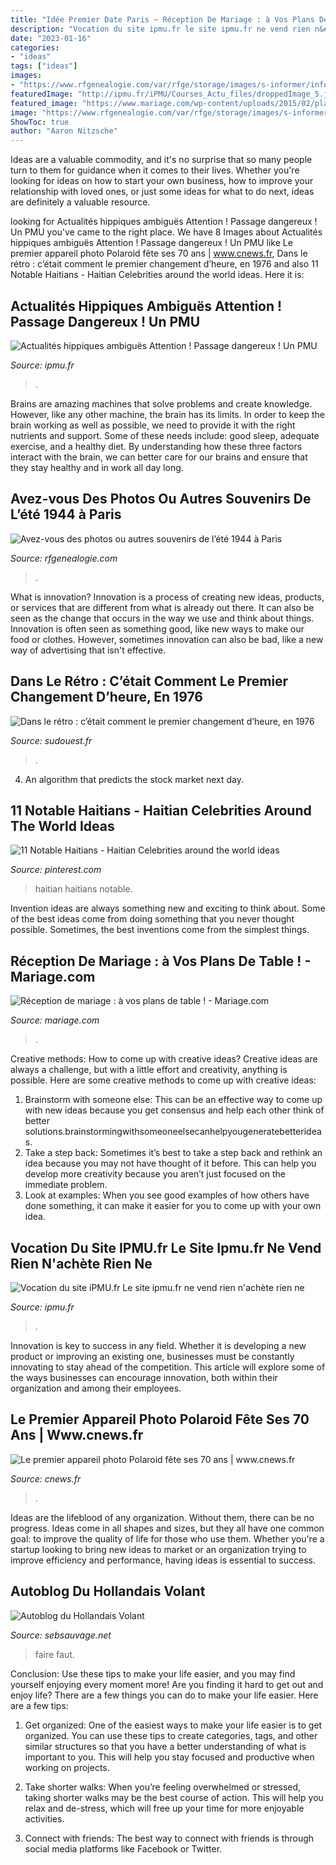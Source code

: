 ```yaml
---
title: "Idée Premier Date Paris ~ Réception De Mariage : à Vos Plans De Table !"
description: "Vocation du site ipmu.fr le site ipmu.fr ne vend rien n&#039;achète rien ne"
date: "2023-01-16"
categories:
- "ideas"
tags: ["ideas"]
images:
- "https://www.rfgenealogie.com/var/rfge/storage/images/s-informer/infos/histoire/avez-vous-des-photos-ou-souvenirs-de-l-ete-1944-a-paris/547438-1-fre-FR/avez-vous-des-photos-ou-souvenirs-de-l-ete-1944-a-paris.jpg"
featuredImage: "http://ipmu.fr/iPMU/Courses_Actu_files/droppedImage_5.jpg"
featured_image: "https://www.mariage.com/wp-content/uploads/2015/02/plan-de-table-plantes.jpg"
image: "https://www.rfgenealogie.com/var/rfge/storage/images/s-informer/infos/histoire/avez-vous-des-photos-ou-souvenirs-de-l-ete-1944-a-paris/547438-1-fre-FR/avez-vous-des-photos-ou-souvenirs-de-l-ete-1944-a-paris.jpg"
ShowToc: true
author: "Aaron Nitzsche"
---
```



Ideas are a valuable commodity, and it's no surprise that so many people turn to them for guidance when it comes to their lives. Whether you're looking for ideas on how to start your own business, how to improve your relationship with loved ones, or just some ideas for what to do next, ideas are definitely a valuable resource.

	

		
looking for Actualités hippiques ambiguës Attention ! Passage dangereux ! Un PMU you've came to the right place. We have 8 Images about Actualités hippiques ambiguës Attention ! Passage dangereux ! Un PMU like Le premier appareil photo Polaroid fête ses 70 ans | www.cnews.fr, Dans le rétro : c’était comment le premier changement d’heure, en 1976 and also 11 Notable Haitians - Haitian Celebrities around the world ideas. Here it is:
		
    
## Actualités Hippiques Ambiguës Attention ! Passage Dangereux ! Un PMU

<img loading=lazy src="http://ipmu.fr/iPMU/Courses_Actu_files/droppedImage_5.jpg" onerror="this.onerror=null;this.src='https://tse3.mm.bing.net/th?id=OIP.oF1hoqexhzrheOhA5vlw2gAAAA&amp;pid=15.1';" alt="Actualités hippiques ambiguës Attention ! Passage dangereux ! Un PMU">

_Source: ipmu.fr_

>. 

	

Brains are amazing machines that solve problems and create knowledge. However, like any other machine, the brain has its limits. In order to keep the brain working as well as possible, we need to provide it with the right nutrients and support. Some of these needs include: good sleep, adequate exercise, and a healthy diet. By understanding how these three factors interact with the brain, we can better care for our brains and ensure that they stay healthy and in work all day long.

    
## Avez-vous Des Photos Ou Autres Souvenirs De L’été 1944 à Paris

<img loading=lazy src="https://www.rfgenealogie.com/var/rfge/storage/images/s-informer/infos/histoire/avez-vous-des-photos-ou-souvenirs-de-l-ete-1944-a-paris/547438-1-fre-FR/avez-vous-des-photos-ou-souvenirs-de-l-ete-1944-a-paris.jpg" onerror="this.onerror=null;this.src='https://tse1.mm.bing.net/th?id=OIP.Ox231BFAdS93NKRlrxbVwQHaFR&amp;pid=15.1';" alt="Avez-vous des photos ou autres souvenirs de l’été 1944 à Paris">

_Source: rfgenealogie.com_

>. 

	

What is innovation?
Innovation is a process of creating new ideas, products, or services that are different from what is already out there. It can also be seen as the change that occurs in the way we use and think about things. Innovation is often seen as something good, like new ways to make our food or clothes. However, sometimes innovation can also be bad, like a new way of advertising that isn't effective.

    
## Dans Le Rétro : C’était Comment Le Premier Changement D’heure, En 1976

<img loading=lazy src="https://images.sudouest.fr/2019/10/22/5c98d20f66a4bda6765ac1f5/golden/le-26-mars-1976-a-paris.jpg" onerror="this.onerror=null;this.src='https://tse2.mm.bing.net/th?id=OIP.MM1JYukEumbS5zWFjVIXqQHaEo&amp;pid=15.1';" alt="Dans le rétro : c’était comment le premier changement d’heure, en 1976">

_Source: sudouest.fr_

>. 

	

4. An algorithm that predicts the stock market next day.

    
## 11 Notable Haitians - Haitian Celebrities Around The World Ideas

<img loading=lazy src="https://i.pinimg.com/474x/b4/6f/77/b46f776caa671f75933210d8dcb01796--boxing-champions-haiti.jpg" onerror="this.onerror=null;this.src='https://tse2.mm.bing.net/th?id=OIP.19_waZETCA2u29bK3at6FgHaLr&amp;pid=15.1';" alt="11 Notable Haitians - Haitian Celebrities around the world ideas">

_Source: pinterest.com_

>haitian haitians notable. 

	

Invention ideas are always something new and exciting to think about. Some of the best ideas come from doing something that you never thought possible. Sometimes, the best inventions come from the simplest things.

    
## Réception De Mariage : à Vos Plans De Table ! - Mariage.com

<img loading=lazy src="https://www.mariage.com/wp-content/uploads/2015/02/plan-de-table-plantes.jpg" onerror="this.onerror=null;this.src='https://tse3.mm.bing.net/th?id=OIP._mGyc9norrfHu0Bsbc_heAHaLH&amp;pid=15.1';" alt="Réception de mariage : à vos plans de table ! - Mariage.com">

_Source: mariage.com_

>. 

	

Creative methods: How to come up with creative ideas?
Creative ideas are always a challenge, but with a little effort and creativity, anything is possible. Here are some creative methods to come up with creative ideas:
1. Brainstorm with someone else: This can be an effective way to come up with new ideas because you get consensus and help each other think of better solutions.brainstormingwithsomeoneelsecanhelpyougeneratebetterideas.
2. Take a step back: Sometimes it’s best to take a step back and rethink an idea because you may not have thought of it before. This can help you develop more creativity because you aren’t just focused on the immediate problem.
3. Look at examples: When you see good examples of how others have done something, it can make it easier for you to come up with your own idea.

    
## Vocation Du Site IPMU.fr Le Site Ipmu.fr Ne Vend Rien N&#039;achète Rien Ne

<img loading=lazy src="http://ipmu.fr/iPMU/VOCATION_iPMU_files/droppedImage.jpg" onerror="this.onerror=null;this.src='https://tse4.mm.bing.net/th?id=OIP.Ylrnd8wC7pjhnfBkR7Lb-wAAAA&amp;pid=15.1';" alt="Vocation du site iPMU.fr Le site ipmu.fr ne vend rien n&#039;achète rien ne">

_Source: ipmu.fr_

>. 

	

Innovation is key to success in any field. Whether it is developing a new product or improving an existing one, businesses must be constantly innovating to stay ahead of the competition. This article will explore some of the ways businesses can encourage innovation, both within their organization and among their employees.

    
## Le Premier Appareil Photo Polaroid Fête Ses 70 Ans | Www.cnews.fr

<img loading=lazy src="https://static.cnews.fr/sites/default/files/styles/image_640_360/public/polaroid_land_camera_model_95a_-_3_0.jpg?itok=wt1vsoNC" onerror="this.onerror=null;this.src='https://tse3.mm.bing.net/th?id=OIP.qWOV-j6gtybh951LoRwNZwHaEK&amp;pid=15.1';" alt="Le premier appareil photo Polaroid fête ses 70 ans | www.cnews.fr">

_Source: cnews.fr_

>. 

	

Ideas are the lifeblood of any organization. Without them, there can be no progress. Ideas come in all shapes and sizes, but they all have one common goal: to improve the quality of life for those who use them. Whether you're a startup looking to bring new ideas to market or an organization trying to improve efficiency and performance, having ideas is essential to success.

    
## Autoblog Du Hollandais Volant

<img loading=lazy src="http://lehollandaisvolant.net/img/12/materiel-lightpaint.jpg" onerror="this.onerror=null;this.src='https://tse4.mm.bing.net/th?id=OIP.N4f-m1xEj2-p5SdrJY6kQQHaEz&amp;pid=15.1';" alt="Autoblog du Hollandais Volant">

_Source: sebsauvage.net_

>faire faut. 

	

Conclusion: Use these tips to make your life easier, and you may find yourself enjoying every moment more!
Are you finding it hard to get out and enjoy life? There are a few things you can do to make your life easier. Here are a few tips: 
1. Get organized: One of the easiest ways to make your life easier is to get organized. You can use these tips to create categories, tags, and other similar structures so that you have a better understanding of what is important to you. This will help you stay focused and productive when working on projects. 

2. Take shorter walks: When you’re feeling overwhelmed or stressed, taking shorter walks may be the best course of action. This will help you relax and de-stress, which will free up your time for more enjoyable activities. 

3. Connect with friends: The best way to connect with friends is through social media platforms like Facebook or Twitter.

